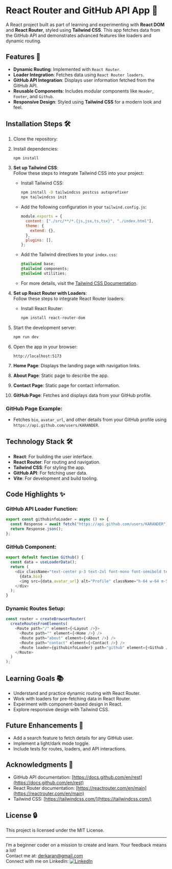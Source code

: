 # React Router and GitHub API App 🚀

A React project built as part of learning and experimenting with **React DOM** and **React Router**, styled using **Tailwind CSS**. This app fetches data from the GitHub API and demonstrates advanced features like loaders and dynamic routing.

## Features 🌟

- **Dynamic Routing**: Implemented with `React Router`.
- **Loader Integration**: Fetches data using `React Router loaders`.
- **GitHub API Integration**: Displays user information fetched from the GitHub API.
- **Reusable Components**: Includes modular components like `Header`, `Footer`, and `Github`.
- **Responsive Design**: Styled using **Tailwind CSS** for a modern look and feel.

## Installation Steps 🛠️

1. Clone the repository:
   

2. Install dependencies:
   ```bash
   npm install
   ```

3. **Set up Tailwind CSS**:  
   Follow these steps to integrate Tailwind CSS into your project:  
   - Install Tailwind CSS:
     ```bash
     npm install -D tailwindcss postcss autoprefixer
     npx tailwindcss init
     ```
   - Add the following configuration in your `tailwind.config.js`:
     ```javascript
     module.exports = {
       content: ["./src/**/*.{js,jsx,ts,tsx}", "./index.html"],
       theme: {
         extend: {},
       },
       plugins: [],
     };
     ```
   - Add the Tailwind directives to your `index.css`:
     ```css
     @tailwind base;
     @tailwind components;
     @tailwind utilities;
     ```
   - For more details, visit the [Tailwind CSS Documentation](https://tailwindcss.com/docs/installation).

4. **Set up React Router with Loaders**:  
   Follow these steps to integrate React Router loaders:
   - Install React Router:
     ```bash
     npm install react-router-dom
     ```
  

5. Start the development server:
   ```bash
   npm run dev
   ```

6. Open the app in your browser:
   ```
   http://localhost:5173

1. **Home Page**: Displays the landing page with navigation links.
2. **About Page**: Static page to describe the app.
3. **Contact Page**: Static page for contact information.
4. **GitHub Page**: Fetches and displays data from your GitHub profile.

### GitHub Page Example:
- Fetches `bio`, `avatar_url`, and other details from your GitHub profile using `https://api.github.com/users/KARANDER`.

## Technology Stack 🛠️

- **React**: For building the user interface.
- **React Router**: For routing and navigation.
- **Tailwind CSS**: For styling the app.
- **GitHub API**: For fetching user data.
- **Vite**: For development and build tooling.


## Code Highlights ✨

### GitHub API Loader Function:
```javascript
export const githubinfoLoader = async () => {
  const Response = await fetch("https://api.github.com/users/KARANDER");
  return Response.json();
};
```

### GitHub Component:
```javascript
export default function Github() {
  const data = useLoaderData();
  return (
    <div className="text-center p-3 text-2xl font-mono font-semibold text-rose-800 bg-slate-500">
      {data.bio}
      <img src={data.avatar_url} alt="Profile" className="h-64 w-64 m-5" />
    </div>
  );
}
```

### Dynamic Routes Setup:
```javascript
const router = createBrowserRouter(
  createRoutesFromElements(
    <Route path="/" element={<Layout />}>
      <Route path="" element={<Home />} />
      <Route path="about" element={<About />} />
      <Route path="contact" element={<Contact />} />
      <Route loader={githubinfoLoader} path="github" element={<Github />} />
    </Route>
  )
);
```


## Learning Goals 📚

- Understand and practice dynamic routing with React Router.
- Work with loaders for pre-fetching data in React Router.
- Experiment with component-based design in React.
- Explore responsive design with Tailwind CSS.

## Future Enhancements 🚀

- Add a search feature to fetch details for any GitHub user.
- Implement a light/dark mode toggle.
- Include tests for routes, loaders, and API interactions.

## Acknowledgments 🙏

- GitHub API documentation: [https://docs.github.com/en/rest](https://docs.github.com/en/rest)
- React Router documentation: [https://reactrouter.com/en/main](https://reactrouter.com/en/main)
- Tailwind CSS: [https://tailwindcss.com/](https://tailwindcss.com/)

## License 🔒

This project is licensed under the MIT License.

---

I’m a beginner coder on a mission to create and learn. Your feedback means a lot!  
Contact me at: [derkaran@gmail.com](mailto:derkaran@gmail.com)  
Connect with me on LinkedIn: [![LinkedIn](https://img.shields.io/badge/LinkedIn-Karan%20Der-blue?style=flat-square&logo=linkedin)](https://www.linkedin.com/in/karan-der/)


